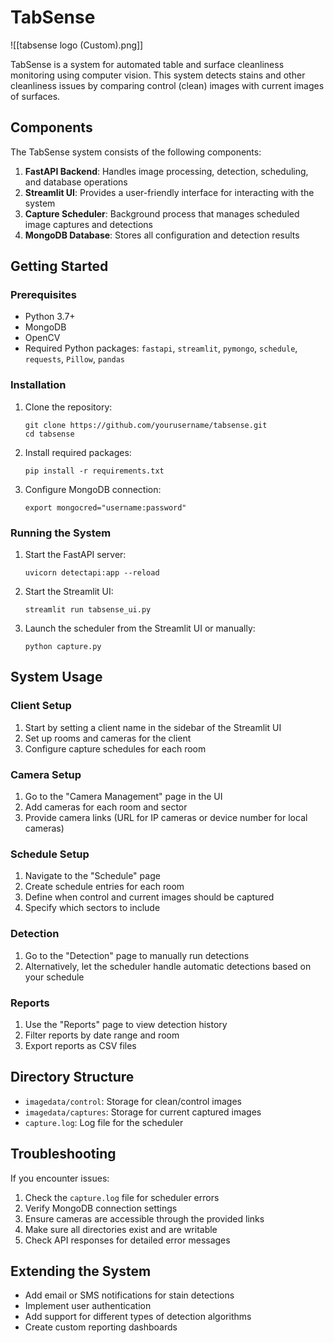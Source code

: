 # TabSense

![[tabsense logo (Custom).png]]

TabSense is a system for automated table and surface cleanliness monitoring using computer vision. This system detects stains and other cleanliness issues by comparing control (clean) images with current images of surfaces.

## Components

The TabSense system consists of the following components:

1. **FastAPI Backend**: Handles image processing, detection, scheduling, and database operations
2. **Streamlit UI**: Provides a user-friendly interface for interacting with the system
3. **Capture Scheduler**: Background process that manages scheduled image captures and detections
4. **MongoDB Database**: Stores all configuration and detection results

## Getting Started

### Prerequisites

- Python 3.7+
- MongoDB
- OpenCV
- Required Python packages: `fastapi`, `streamlit`, `pymongo`, `schedule`, `requests`, `Pillow`, `pandas`

### Installation

1. Clone the repository:
   ```
   git clone https://github.com/yourusername/tabsense.git
   cd tabsense
   ```

2. Install required packages:
   ```
   pip install -r requirements.txt
   ```

3. Configure MongoDB connection:
   ```
   export mongocred="username:password"
   ```

### Running the System

1. Start the FastAPI server:
   ```
   uvicorn detectapi:app --reload
   ```

2. Start the Streamlit UI:
   ```
   streamlit run tabsense_ui.py
   ```

3. Launch the scheduler from the Streamlit UI or manually:
   ```
   python capture.py
   ```

## System Usage

### Client Setup

1. Start by setting a client name in the sidebar of the Streamlit UI
2. Set up rooms and cameras for the client
3. Configure capture schedules for each room

### Camera Setup

1. Go to the "Camera Management" page in the UI
2. Add cameras for each room and sector
3. Provide camera links (URL for IP cameras or device number for local cameras)

### Schedule Setup

1. Navigate to the "Schedule" page
2. Create schedule entries for each room
3. Define when control and current images should be captured
4. Specify which sectors to include

### Detection

1. Go to the "Detection" page to manually run detections
2. Alternatively, let the scheduler handle automatic detections based on your schedule

### Reports

1. Use the "Reports" page to view detection history
2. Filter reports by date range and room
3. Export reports as CSV files

## Directory Structure

- `imagedata/control`: Storage for clean/control images
- `imagedata/captures`: Storage for current captured images
- `capture.log`: Log file for the scheduler

## Troubleshooting

If you encounter issues:

1. Check the `capture.log` file for scheduler errors
2. Verify MongoDB connection settings
3. Ensure cameras are accessible through the provided links
4. Make sure all directories exist and are writable
5. Check API responses for detailed error messages

## Extending the System

- Add email or SMS notifications for stain detections
- Implement user authentication
- Add support for different types of detection algorithms
- Create custom reporting dashboards
